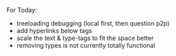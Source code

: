 For Today:
- treeloading debugging (local first, then question p2p)
- add hyperlinks below tags
- scale the text & type-tags to fit the space better
- removing types is not currently totally functional